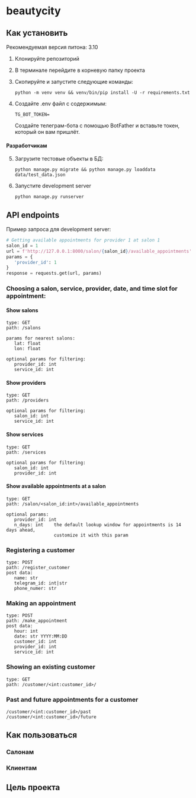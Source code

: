 # beautycity

## Как установить

Рекомендуемая версия питона: 3.10

1. Клонируйте репозиторий 
2. В терминале перейдите в корневую папку проекта
3. Скопируйте и запустите следующие команды:
    ```commandline
    python -m venv venv && venv/bin/pip install -U -r requirements.txt
    ```
4. Создайте .env файл с содержимым:
   
   ```
   TG_BOT_TOKEN=
   ```
   Создайте телеграм-бота с помощью BotFather и вставьте токен, который он вам пришлёт.
#### Paзработчикам
5. Загрузите тестовые объекты в БД:
   ```commandline
   python manage.py migrate && python manage.py loaddata data/test_data.json
   ```
6. Запустите development server
   ```commandline
   python manage.py runserver
   ```


## API endpoints

Пример запроса для development server:
```python
# Getting available appointments for provider 1 at salon 1
salon_id = 1
url = f'http://127.0.0.1:8000/salon/{salon_id}/available_appointments'
params = {
   'provider_id': 1
}
response = requests.get(url, params)
```

### Choosing a salon, service, provider, date, and time slot for appointment: 

#### Show salons
```
type: GET
path: /salons

params for nearest salons:
   lat: float
   lon: float
   
optional params for filtering:
   provider_id: int
   service_id: int
```

#### Show providers
```
type: GET
path: /providers

optional params for filtering:
   salon_id: int
   service_id: int
```

#### Show services
```
type: GET
path: /services

optional params for filtering:
   salon_id: int
   provider_id: int
```

#### Show available appointments at a salon
```
type: GET
path: /salon/<salon_id:int>/available_appointments

optional params: 
   provider_id: int
   n_days: int    the default lookup window for appointments is 14 days ahead, 
                  customize it with this param
```

### Registering a customer
```
type: POST
path: /register_customer
post data:
   name: str
   telegram_id: int|str
   phone_numer: str
```

### Making an appointment
```
type: POST
path: /make_appointment
post data:
   hour: int
   date: str YYYY:MM:DD
   customer_id: int
   provider_id: int
   service_id: int
```
### Showing an existing customer
```
type: GET
path: /customer/<int:customer_id>/
```
### Past and future appointments for a customer
```
/customer/<int:customer_id>/past
/customer/<int:customer_id>/future
```


## Как пользоваться

### Салонам

### Клиентам

## Цель проекта
